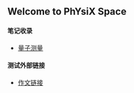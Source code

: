 ## Welcome to PhYsiX Space

#### 笔记收录
* [量子测量](https://physix2020.github.io/blogplace/量子测量_笔记_禁止.html)


#### 测试外部链接
* [作文链接](https://physix2020.github.io/blogplace/)

